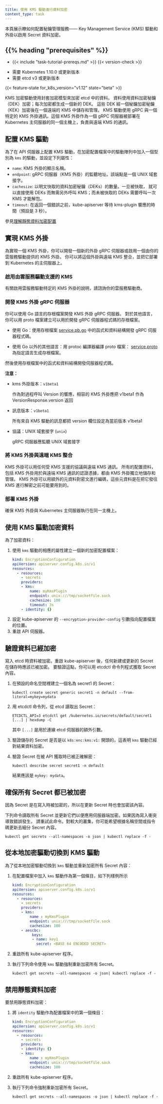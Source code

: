 ```yaml
---
title: 使用 KMS 驅動進行資料加密
content_type: task
---
```

<!--
reviewers:
- smarterclayton
title: Using a KMS provider for data encryption
content_type: task
-->
<!-- overview -->
<!-- This page shows how to configure a Key Management Service (KMS) provider and plugin to enable secret data encryption. -->

本頁展示瞭如何配置秘鑰管理服務—— Key Management Service (KMS) 驅動和外掛以啟用
Secret 資料加密。

## {{% heading "prerequisites" %}}

* {{< include "task-tutorial-prereqs.md" >}} {{< version-check >}}

<!-- * Kubernetes version 1.10.0 or later is required -->
<!-- * etcd v3 or later is required -->
* 需要 Kubernetes 1.10.0 或更新版本
* 需要 etcd v3 或更新版本

{{< feature-state for_k8s_version="v1.12" state="beta" >}}

<!-- steps -->

<!--
The KMS encryption provider uses an envelope encryption scheme to encrypt data in etcd. The data is encrypted using a data encryption key (DEK); a new DEK is generated for each encryption. The DEKs are encrypted with a key encryption key (KEK) that is stored and managed in a remote KMS. The KMS provider uses gRPC to communicate with a specific KMS 
plugin. The KMS plugin, which is implemented as a gRPC server and deployed on the same host(s) as the Kubernetes master(s), is responsible for all communication with the remote KMS.
-->
KMS 加密驅動使用封套加密模型來加密 etcd 中的資料。
資料使用資料加密秘鑰（DEK）加密；每次加密都生成一個新的 DEK。
這些 DEK 經一個秘鑰加密秘鑰（KEK）加密後在一個遠端的 KMS 中儲存和管理。
KMS 驅動使用 gRPC 與一個特定的 KMS 外掛通訊。這個 KMS 外掛作為一個 gRPC 
伺服器被部署在 Kubernetes 主伺服器的同一個主機上，負責與遠端 KMS 的通訊。

<!--
## Configuring the KMS provider

To configure a KMS provider on the API server, include a provider of type ```kms``` in the providers array in the encryption configuration file and set the following properties:
-->
## 配置 KMS 驅動

為了在 API 伺服器上配置 KMS 驅動，在加密配置檔案中的驅動陣列中加入一個型別為 `kms`
的驅動，並設定下列屬性：

<!--
* `name`: Display name of the KMS plugin.
* `endpoint`: Listen address of the gRPC server (KMS plugin). The endpoint is a UNIX domain socket.
* `cachesize`: Number of data encryption keys (DEKs) to be cached in the clear. When cached, DEKs can be used without another call to the KMS; whereas DEKs that are not cached require a call to the KMS to unwrap.
* `timeout`: How long should kube-apiserver wait for kms-plugin to respond before returning an error (default is 3 seconds).
-->

* `name`: KMS 外掛的顯示名稱。
* `endpoint`: gRPC 伺服器（KMS 外掛）的監聽地址。該端點是一個 UNIX 域套接字。
* `cachesize`: 以明文快取的資料加密秘鑰（DEKs）的數量。一旦被快取，
  就可以直接使用 DEKs 而無需另外呼叫 KMS；而未被快取的 DEKs 需要呼叫一次 KMS 才能解包。
* `timeout`: 在返回一個錯誤之前，kube-apiserver 等待 kms-plugin 響應的時間（預設是 3 秒）。

<!-- See [Understanding the encryption at rest configuration.](/docs/tasks/administer-cluster/encrypt-data) -->
參見[理解靜態資料加密配置](/zh-cn/docs/tasks/administer-cluster/encrypt-data)

<!--
## Implementing a KMS plugin

To implement a KMS plugin, you can develop a new plugin gRPC server or enable a KMS plugin already provided by your cloud provider. You then integrate the plugin with the remote KMS and deploy it on the Kubernetes master.
-->
## 實現 KMS 外掛

為實現一個 KMS 外掛，你可以開發一個新的外掛 gRPC 伺服器或啟用一個由你的雲服務驅動提供的 KMS 外掛。
你可以將這個外掛與遠端 KMS 整合，並把它部署到 Kubernetes 的主伺服器上。

<!--
### Enabling the KMS supported by your cloud provider 
Refer to your cloud provider for instructions on enabling the cloud provider-specific KMS plugin.
-->
### 啟用由雲服務驅動支援的 KMS

有關啟用雲服務驅動特定的 KMS 外掛的說明，請諮詢你的雲服務驅動商。

<!--
### Developing a KMS plugin gRPC server

You can develop a KMS plugin gRPC server using a stub file available for Go. For other languages, you use a proto file to create a stub file that you can use to develop the gRPC server code.
-->
### 開發 KMS 外掛 gRPC 伺服器

你可以使用 Go 語言的存根檔案開發 KMS 外掛 gRPC 伺服器。
對於其他語言，你可以用 proto 檔案建立可以用於開發 gRPC 伺服器程式碼的存根檔案。

<!--
* Using Go: Use the functions and data structures in the stub file:
[service.pb.go](https://github.com/kubernetes/kubernetes/blob/master/staging/src/k8s.io/apiserver/pkg/storage/value/encrypt/envelope/v1beta1/service.pb.go) to develop the gRPC server code
-->
* 使用 Go：使用存根檔案 [service.pb.go](https://github.com/kubernetes/kubernetes/blob/master/staging/src/k8s.io/apiserver/pkg/storage/value/encrypt/envelope/v1beta1/service.pb.go)
  中的函式和資料結構開發 gRPC 伺服器程式碼。

<!--
* Using languages other than Go: Use the protoc compiler with the proto file: [service.proto](https://github.com/kubernetes/kubernetes/blob/master/staging/src/k8s.io/apiserver/pkg/storage/value/encrypt/envelope/v1beta1/service.proto) to generate a stub file for the specific language
-->
* 使用 Go 以外的其他語言：用 protoc 編譯器編譯 proto 檔案：
  [service.proto](https://github.com/kubernetes/kubernetes/blob/master/staging/src/k8s.io/apiserver/pkg/storage/value/encrypt/envelope/v1beta1/service.proto)
  為指定語言生成存根檔案。

<!--
Then use the functions and data structures in the stub file to develop the server code.
-->
然後使用存根檔案中的函式和資料結構開發伺服器程式碼。

<!-- **Notes:** -->
**注意：**

<!--
* kms plugin version: `v1beta1`

  In response to procedure call Version, a compatible KMS plugin should return v1beta1 as VersionResponse.version.

* message version: `v1beta1`

  All messages from KMS provider have the version field set to current version v1beta1.

* protocol: UNIX domain socket (`unix`)

  The gRPC server should listen at UNIX domain socket.
-->
* kms 外掛版本：`v1beta1`

  作為對過程呼叫 Version 的響應，相容的 KMS 外掛應把 v1beta1 作為 VersionResponse.version 返回

* 訊息版本：`v1beta1`

  所有來自 KMS 驅動的訊息都把 version 欄位設定為當前版本 v1beta1

* 協議：UNIX 域套接字 (`unix`)

  gRPC 伺服器應監聽 UNIX 域套接字

<!--
### Integrating a KMS plugin with the remote KMS

The KMS plugin can communicate with the remote KMS using any protocol supported by the KMS.
All configuration data, including authentication credentials the KMS plugin uses to communicate with the remote KMS, 
are stored and managed by the KMS plugin independently. The KMS plugin can encode the ciphertext with additional metadata that may be required before sending it to the KMS for decryption.
-->
### 將 KMS 外掛與遠端 KMS 整合

KMS 外掛可以用任何受 KMS 支援的協議與遠端 KMS 通訊。
所有的配置資料，包括 KMS 外掛用於與遠端 KMS 通訊的認證憑據，都由 KMS 外掛獨立地儲存和管理。
KMS 外掛可以用額外的元資料對密文進行編碼，這些元資料是在把它發往 KMS 進行解密之前可能要用到的。

<!--
### Deploying the KMS plugin 

Ensure that the KMS plugin runs on the same host(s) as the Kubernetes master(s).
-->
### 部署 KMS 外掛

確保 KMS 外掛與 Kubernetes 主伺服器執行在同一主機上。

<!--
## Encrypting your data with the KMS provider

To encrypt the data:
-->
## 使用 KMS 驅動加密資料

為了加密資料：

<!--
1. Create a new encryption configuration file using the appropriate properties for the `kms` provider:
-->
1. 使用 `kms` 驅動的相應的屬性建立一個新的加密配置檔案：

   ```yaml
   kind: EncryptionConfiguration
   apiVersion: apiserver.config.k8s.io/v1
   resources:
     - resources:
       - secrets
       providers:
       - kms:
           name: myKmsPlugin
           endpoint: unix:///tmp/socketfile.sock
           cachesize: 100
           timeout: 3s
       - identity: {}
   ```

<!--
2. Set the `--encryption-provider-config` flag on the kube-apiserver to point to the location of the configuration file.
3. Restart your API server.
-->
2. 設定 kube-apiserver 的 `--encryption-provider-config` 引數指向配置檔案的位置。
3. 重啟 API 伺服器。

<!--
## Verifying that the data is encrypted

Data is encrypted when written to etcd. After restarting your kube-apiserver, any newly created or updated secret should be encrypted when stored. To verify, you can use the etcdctl command line program to retrieve the contents of your secret.
-->
## 驗證資料已經加密

寫入 etcd 時資料被加密。重啟 kube-apiserver 後，任何新建或更新的 Secret 在儲存時應該已被加密。
要驗證這點，你可以用 etcdctl 命令列程式獲取 Secret 內容。 

<!--
1. Create a new secret called secret1 in the default namespace:
-->
1. 在預設的命名空間裡建立一個名為 secret1 的 Secret：

   ```
   kubectl create secret generic secret1 -n default --from-literal=mykey=mydata
   ```

<!--
2. Using the etcdctl command line, read that secret out of etcd:
-->
2. 用 etcdctl 命令列，從 etcd 讀取出 Secret：

   ```
   ETCDCTL_API=3 etcdctl get /kubernetes.io/secrets/default/secret1 [...] | hexdump -C
   ```

   <!--
   where `[...]` must be the additional arguments for connecting to the etcd server.
   -->
   其中 `[...]` 是用於連線 etcd 伺服器的額外引數。

<!--
3. Verify the stored secret is prefixed with `k8s:enc:kms:v1:`, which indicates that the `kms` provider has encrypted the resulting data.
-->
3. 驗證儲存的 Secret 是否是以 `k8s:enc:kms:v1:` 開頭的，這表明 `kms` 驅動已經對結果資料加密。

<!--
4. Verify that the secret is correctly decrypted when retrieved via the API:
-->
4. 驗證 Secret 在被 API 獲取時已被正確解密：

   ```
   kubectl describe secret secret1 -n default
   ```

   結果應該是 `mykey: mydata`。 

<!--
## Ensuring all secrets are encrypted

Because secrets are encrypted on write, performing an update on a secret encrypts that content.
-->
## 確保所有 Secret 都已被加密

因為 Secret 是在寫入時被加密的，所以在更新 Secret 時也會加密該內容。

<!--
The following command reads all secrets and then updates them to apply server side encryption. If an error occurs due to a conflicting write, retry the command.
For larger clusters, you may wish to subdivide the secrets by namespace or script an update.
-->
下列命令讀取所有 Secret 並更新它們以便應用伺服器端加密。如果因為寫入衝突導致錯誤發生，
請重試此命令。對較大的叢集，你可能希望根據名稱空間或指令碼更新去細分 Secret 內容。

```
kubectl get secrets --all-namespaces -o json | kubectl replace -f -
```

<!--
## Switching from a local encryption provider to the KMS provider

To switch from a local encryption provider to the `kms` provider and re-encrypt all of the secrets:
-->
## 從本地加密驅動切換到 KMS 驅動

為了從本地加密驅動切換到 `kms` 驅動並重新加密所有 Secret 內容：

<!--
1. Add the `kms` provider as the first entry in the configuration file as shown in the following example.
-->
1. 在配置檔案中加入 `kms` 驅動作為第一個條目，如下列樣例所示

   ```yaml
   kind: EncryptionConfiguration
   apiVersion: apiserver.config.k8s.io/v1
   resources:
     - resources:
       - secrets
       providers:
       - kms:
           name : myKmsPlugin
           endpoint: unix:///tmp/socketfile.sock
           cachesize: 100
       - aescbc:
            keys:
            - name: key1
              secret: <BASE 64 ENCODED SECRET>
   ```

<!--
2. Restart all kube-apiserver processes.
3. Run the following command to force all secrets to be re-encrypted using the `kms` provider.
-->
2. 重啟所有 kube-apiserver 程序。
3. 執行下列命令使用 `kms` 驅動強制重新加密所有 Secret。

   ```
   kubectl get secrets --all-namespaces -o json| kubectl replace -f -
   ```

<!--
## Disabling encryption at rest
To disable encryption at rest:
-->
## 禁用靜態資料加密

要禁用靜態資料加密：

<!--
1. Place the `identity` provider as the first entry in the configuration file:
-->
1. 將 `identity` 驅動作為配置檔案中的第一個條目： 

   ```yaml
   kind: EncryptionConfiguration
   apiVersion: apiserver.config.k8s.io/v1
   resources:
     - resources:
       - secrets
       providers:
       - identity: {}
       - kms:
           name : myKmsPlugin
           endpoint: unix:///tmp/socketfile.sock
           cachesize: 100
   ```

<!--
2.  Restart all kube-apiserver processes.
3. Run the following command to force all secrets to be decrypted.
-->
2. 重啟所有 kube-apiserver 程序。
3. 執行下列命令強制重新加密所有 Secret。

   ```
   kubectl get secrets --all-namespaces -o json | kubectl replace -f -
   ```

